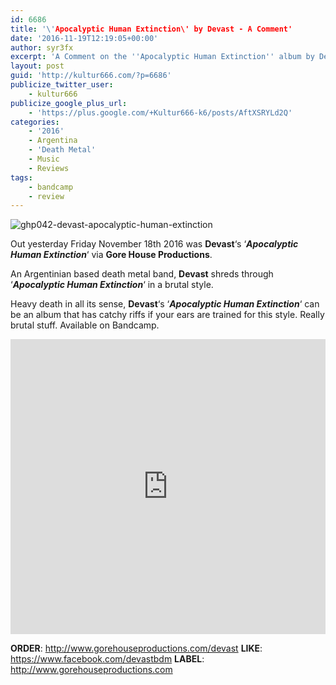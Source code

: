 ```yaml
---
id: 6686
title: '\'Apocalyptic Human Extinction\' by Devast - A Comment'
date: '2016-11-19T12:19:05+00:00'
author: syr3fx
excerpt: 'A Comment on the ''Apocalyptic Human Extinction'' album by Devast (2016).'
layout: post
guid: 'http://kultur666.com/?p=6686'
publicize_twitter_user:
    - kultur666
publicize_google_plus_url:
    - 'https://plus.google.com/+Kultur666-k6/posts/AftXSRYLd2Q'
categories:
    - '2016'
    - Argentina
    - 'Death Metal'
    - Music
    - Reviews
tags:
    - bandcamp
    - review
---
```


![ghp042-devast-apocalyptic-human-extinction](http://localhost:8080/wp-content/uploads/2016/11/ghp042-devast-apocalyptic-human-extinction.jpg?w=680)

Out yesterday Friday November 18th 2016 was **Devast**‘s ‘***Apocalyptic Human Extinction***‘ via **Gore House Productions**.

An Argentinian based death metal band, **Devast** shreds through ‘***Apocalyptic Human Extinction***‘ in a brutal style.

Heavy death in all its sense, **Devast**‘s ‘***Apocalyptic Human Extinction***‘ can be an album that has catchy riffs if your ears are trained for this style. Really brutal stuff. Available on Bandcamp.

<iframe style="border: 0; width: 100%; height: 472px;" src="https://bandcamp.com/EmbeddedPlayer/album=709490858/size=large/bgcol=333333/linkcol=e99708/tracklist=false/transparent=true/" seamless></iframe>

**ORDER**: <http://www.gorehouseproductions.com/devast>
**LIKE**: <https://www.facebook.com/devastbdm>
**LABEL**: <http://www.gorehouseproductions.com>
